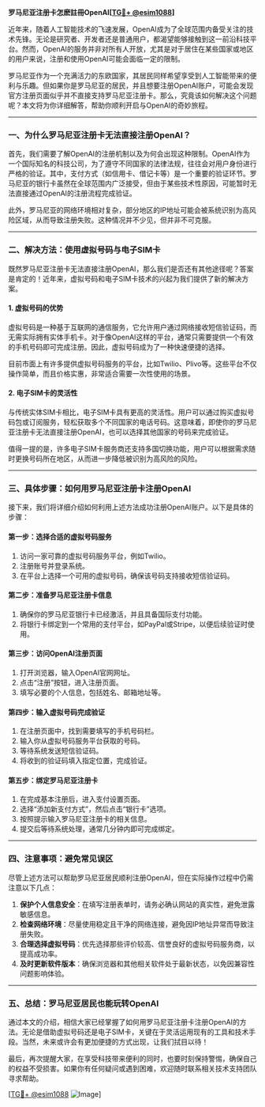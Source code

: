 **罗马尼亚注册卡怎麽註冊OpenAI[[TG💪+ @esim1088](https://t.me/s/esim1088)]**

近年来，随着人工智能技术的飞速发展，OpenAI成为了全球范围内备受关注的技术先锋。无论是研究者、开发者还是普通用户，都渴望能够接触到这一前沿科技平台。然而，OpenAI的服务并非对所有人开放，尤其是对于居住在某些国家或地区的用户来说，注册和使用OpenAI可能会面临一定的限制。

罗马尼亚作为一个充满活力的东欧国家，其居民同样希望享受到人工智能带来的便利与乐趣。但如果你是罗马尼亚的居民，并且想要注册OpenAI账户，可能会发现官方注册页面似乎并不直接支持罗马尼亚注册卡。那么，究竟该如何解决这个问题呢？本文将为你详细解答，帮助你顺利开启与OpenAI的奇妙旅程。

---

### 一、为什么罗马尼亚注册卡无法直接注册OpenAI？

首先，我们需要了解OpenAI的注册机制以及为何会出现这种限制。OpenAI作为一个国际知名的科技公司，为了遵守不同国家的法律法规，往往会对用户身份进行严格的验证。其中，支付方式（如信用卡、借记卡等）是一个重要的验证环节。罗马尼亚的银行卡虽然在全球范围内广泛接受，但由于某些技术性原因，可能暂时无法直接通过OpenAI的注册流程完成验证。

此外，罗马尼亚的网络环境相对复杂，部分地区的IP地址可能会被系统识别为高风险区域，从而导致注册失败。这种情况并不少见，但并非不可克服。

---

### 二、解决方法：使用虚拟号码与电子SIM卡

既然罗马尼亚注册卡无法直接注册OpenAI，那么我们是否还有其他途径呢？答案是肯定的！近年来，虚拟号码和电子SIM卡技术的兴起为我们提供了新的解决方案。

#### 1. 虚拟号码的优势

虚拟号码是一种基于互联网的通信服务，它允许用户通过网络接收短信验证码，而无需实际拥有实体手机卡。对于像OpenAI这样的平台，通常只需要提供一个有效的手机号码即可完成注册。因此，虚拟号码成为了一种快速便捷的选择。

目前市面上有许多提供虚拟号码服务的平台，比如Twilio、Plivo等。这些平台不仅操作简单，而且价格实惠，非常适合需要一次性使用的场景。

#### 2. 电子SIM卡的灵活性

与传统实体SIM卡相比，电子SIM卡具有更高的灵活性。用户可以通过购买虚拟号码包或订阅服务，轻松获取多个不同国家的电话号码。这意味着，即使你的罗马尼亚注册卡无法直接注册OpenAI，也可以选择其他国家的号码来完成验证。

值得一提的是，许多电子SIM卡服务商还支持多国切换功能，用户可以根据需求随时更换号码所在地区，从而进一步降低被识别为高风险的风险。

---

### 三、具体步骤：如何用罗马尼亚注册卡注册OpenAI

接下来，我们将详细介绍如何利用上述方法成功注册OpenAI账户。以下是具体的步骤：

#### 第一步：选择合适的虚拟号码服务

1. 访问一家可靠的虚拟号码服务平台，例如Twilio。
2. 注册账号并登录系统。
3. 在平台上选择一个可用的虚拟号码，确保该号码支持接收短信验证码。

#### 第二步：准备罗马尼亚注册卡信息

1. 确保你的罗马尼亚银行卡已经激活，并且具备国际支付功能。
2. 将银行卡绑定到一个常用的支付平台，如PayPal或Stripe，以便后续验证时使用。

#### 第三步：访问OpenAI注册页面

1. 打开浏览器，输入OpenAI官网网址。
2. 点击“注册”按钮，进入注册页面。
3. 填写必要的个人信息，包括姓名、邮箱地址等。

#### 第四步：输入虚拟号码完成验证

1. 在注册页面中，找到需要填写的手机号码栏。
2. 输入你从虚拟号码服务平台获取的号码。
3. 等待系统发送短信验证码。
4. 将收到的验证码填入指定位置，完成验证。

#### 第五步：绑定罗马尼亚注册卡

1. 在完成基本注册后，进入支付设置页面。
2. 选择“添加新支付方式”，然后点击“银行卡”选项。
3. 按照提示输入罗马尼亚注册卡的相关信息。
4. 提交后等待系统处理，通常几分钟内即可完成绑定。

---

### 四、注意事项：避免常见误区

尽管上述方法可以帮助罗马尼亚居民顺利注册OpenAI，但在实际操作过程中仍需注意以下几点：

1. **保护个人信息安全**：在填写注册表单时，请务必确认网站的真实性，避免泄露敏感信息。
2. **检查网络环境**：尽量使用稳定且干净的网络连接，避免因IP地址异常而导致注册失败。
3. **合理选择虚拟号码**：优先选择那些评价较高、信誉良好的虚拟号码服务商，以提高成功率。
4. **及时更新软件版本**：确保浏览器和其他相关软件处于最新状态，以免因兼容性问题影响体验。

---

### 五、总结：罗马尼亚居民也能玩转OpenAI

通过本文的介绍，相信大家已经掌握了如何用罗马尼亚注册卡注册OpenAI的方法。无论是借助虚拟号码还是电子SIM卡，关键在于灵活运用现有的工具和技术手段。当然，未来或许会有更加便捷的方式出现，让我们拭目以待！

最后，再次提醒大家，在享受科技带来便利的同时，也要时刻保持警惕，确保自己的权益不受损害。如果你有任何疑问或遇到困难，欢迎随时联系相关技术支持团队寻求帮助。

[[TG💪+ @esim1088](https://t.me/s/esim1088) ![Image](https://i.postimg.cc/4NQfJmqS/Snipaste-2025-05-13-00-14-12.png)]